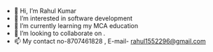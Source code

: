 - 👋 Hi, I’m Rahul Kumar
- 👀 I’m interested in software development
- 🌱 I’m currently learning my MCA education
- 💞️ I’m looking to collaborate on .
- 📫 My contact no-8707461828 , E-mail- rahul1552296@gmail.com

<!---
rahul95rajpoot/rahul95rajpoot is a ✨ special ✨ repository because its `README.md` (this file) appears on your GitHub profile.
You can click the Preview link to take a look at your changes.
--->

